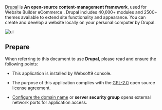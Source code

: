 [Drupal](https://www.drupal.org/) is **An open-source content-management framework**, used for Website Builder eCommerce . Drupal includes 40,000+ modules and 2500+ themes available to extend site functionality and appearance. You can create and develop a website locally on your personal computer by Drupal.


![ui](https://libs.websoft9.com/Websoft9/DocsPicture/zh/drupal/drupal-gui-websoft9.png)


## Prepare

When referring to this document to use **Drupal**, please read and ensure the following points:

- This application is installed by Websoft9 console.

- The purpose of this application complies with the [GPL-2.0](https://opensource.org/licenses/GPL-2.0) open source license agreement.

- [Configure the domain name](./domain-set) or **server security group** opens external network ports for application access.